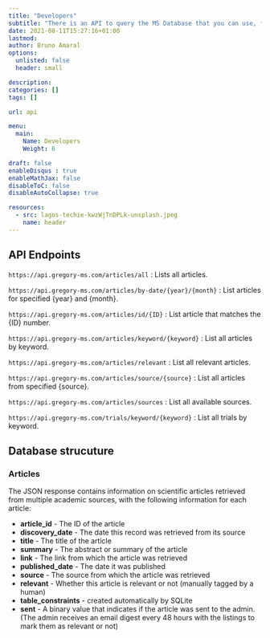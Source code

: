 ```yaml
---
title: "Developers"
subtitle: "There is an API to query the MS Database that you can use, for free."
date: 2021-08-11T15:27:16+01:00
lastmod: 
author: Bruno Amaral
options:
  unlisted: false
  header: small

description: 
categories: []
tags: []

url: api

menu:
  main:
    Name: Developers
    Weight: 6

draft: false
enableDisqus : true
enableMathJax: false
disableToC: false
disableAutoCollapse: true

resources:
  - src: lagos-techie-kwzWjTnDPLk-unsplash.jpeg
    name: header
---
```


## API Endpoints

`https://api.gregory-ms.com/articles/all` : Lists all articles.

`https://api.gregory-ms.com/articles/by-date/{year}/{month}` : List articles for specified {year} and {month}. 

`https://api.gregory-ms.com/articles/id/{ID}` : List article that matches the {ID} number.

`https://api.gregory-ms.com/articles/keyword/{keyword}` : List all articles by keyword.

`https://api.gregory-ms.com/articles/relevant` : List all relevant articles.

`https://api.gregory-ms.com/articles/source/{source}` : List all articles from specified {source}.

`https://api.gregory-ms.com/articles/sources` : List all available sources.

`https://api.gregory-ms.com/trials/keyword/{keyword}` : List all trials by keyword.

## Database strucuture

### Articles

The JSON response contains information on scientific articles retrieved from multiple academic sources, with the following information for each article:

- **article_id** - The ID of the article
- **discovery_date** - The date this record was retrieved from its source
- **title** - The title of the article
- **summary** - The abstract or summary of the article
- **link** - The link from which the article was retrieved
- **published_date** - The date it was published
- **source** - The source from which the article was retrieved
- **relevant** - Whether this article is relevant or not (manually tagged by a human)
- **table_constraints** - created automatically by SQLite
- **sent** - A binary value that indicates if the article was sent to the admin. (The admin receives an email digest every 48 hours with the listings to mark them as relevant or not)